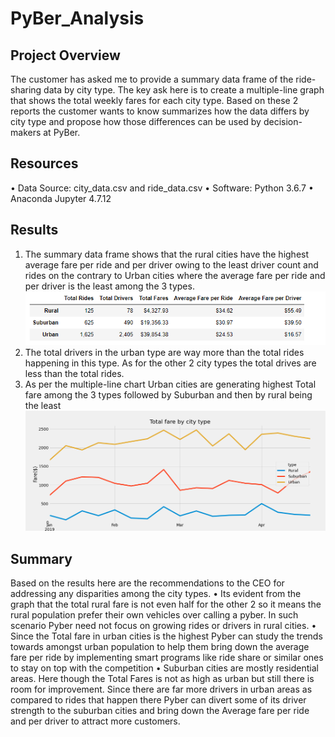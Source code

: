 # PyBer_Analysis

## Project Overview
The customer has asked me to provide a summary data frame of the ride-sharing data by city type. The key ask here is to create a multiple-line graph that shows the total weekly fares for each city type. Based on these 2 reports the customer wants to know summarizes how the data differs by city type and propose how those differences can be used by decision-makers at PyBer.
## Resources
•	Data Source: city_data.csv and ride_data.csv
•	Software: Python 3.6.7
•	Anaconda Jupyter 4.7.12
## Results
1.	The summary data frame shows that the rural cities have the highest average fare per ride and per driver owing to the least driver count and rides on the contrary to Urban cities where the average fare per ride and per driver is the least among the 3 types. 
![](analysis/Fig8.png)
2.	The total drivers in the urban type are way more than the total rides happening in this type. As for the other 2 city types the total drives are less than the total rides.  
3.	As per the multiple-line chart Urban cities are generating highest Total fare among the 3 types followed by Suburban and then by rural being the least
![](analysis/Fig9.png)

## Summary
Based on the results here are the recommendations to the CEO for addressing any disparities among the city types.
•	Its evident from the graph that the total rural fare is not even half for the other 2 so it means the rural population prefer their own vehicles over calling a pyber. In such scenario Pyber need not focus on growing rides or drivers in rural cities.
•	Since the Total fare in urban cities is the highest Pyber can study the trends towards amongst urban population to help them bring down the average fare per ride by implementing smart programs like ride share or similar ones to stay on top with the competition
•	Suburban cities are mostly residential areas. Here though the Total Fares is not as high as urban but still there is room for improvement. Since there are far more drivers in urban areas as compared to rides that happen there Pyber can divert some of its driver strength to the suburban cities and bring down the Average fare per ride and per driver to attract more customers. 
